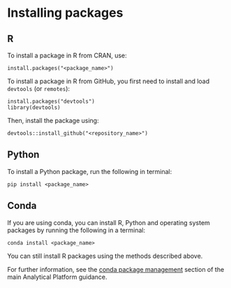 # Installing packages

## R

To install a package in R from CRAN, use:

```
install.packages("<package_name>")
```

To install a package in R from GitHub, you first need to install and load `devtools` (or `remotes`):

```
install.packages("devtools")
library(devtools)
```

Then, install the package using:

```
devtools::install_github("<repository_name>")
```

## Python

To install a Python package, run the following in  terminal:

```
pip install <package_name>
```

## Conda

If you are using conda, you can install R, Python and operating system packages by running the following in a terminal:

```
conda install <package_name>
```

You can still install R packages using the methods described above.

For further information, see the [conda package management](../conda) section of the main Analytical Platform guidance.
